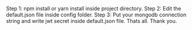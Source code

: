 Step 1: npm install or yarn install inside project directory. 
Step 2: Edit the default.json file inside config folder. 
Step 3: Put your mongodb connection string and write jwt secret inside default.json file. 
Thats all. Thank you.